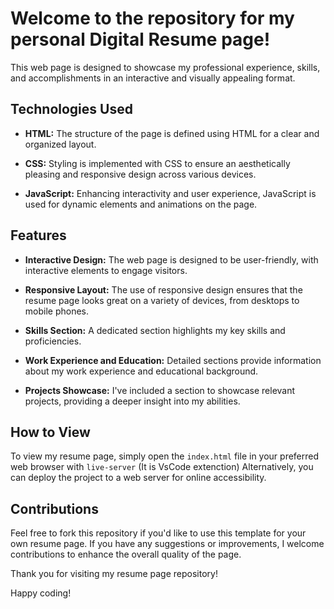 # Welcome to the repository for my personal Digital Resume page! 

This web page is designed to showcase my professional experience, skills, and accomplishments in an interactive and visually appealing format.

## Technologies Used

- **HTML:** The structure of the page is defined using HTML for a clear and organized layout.

- **CSS:** Styling is implemented with CSS to ensure an aesthetically pleasing and responsive design across various devices.

- **JavaScript:** Enhancing interactivity and user experience, JavaScript is used for dynamic elements and animations on the page.

## Features

- **Interactive Design:** The web page is designed to be user-friendly, with interactive elements to engage visitors.

- **Responsive Layout:** The use of responsive design ensures that the resume page looks great on a variety of devices, from desktops to mobile phones.

- **Skills Section:** A dedicated section highlights my key skills and proficiencies.

- **Work Experience and Education:** Detailed sections provide information about my work experience and educational background.

- **Projects Showcase:** I've included a section to showcase relevant projects, providing a deeper insight into my abilities.

## How to View

To view my resume page, simply open the `index.html` file in your preferred web browser with `live-server` (It is VsCode extenction) Alternatively, you can deploy the project to a web server for online accessibility.

## Contributions

Feel free to fork this repository if you'd like to use this template for your own resume page. If you have any suggestions or improvements, I welcome contributions to enhance the overall quality of the page.

Thank you for visiting my resume page repository!

Happy coding!

